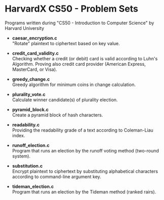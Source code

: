 # HarvardX CS50 - Problem Sets
Programs written during "CS50 - Introduction to Computer Science" by Harvard University

- **caesar_encryption.c**\
  "Rotate" plaintext to ciphertext based on key value.
  
- **credit_card_validity.c**\
  Checking whether a credit (or debit) card is valid according to Luhn's Algorithm. Proving also credit card provider (American Express, MasterCard, or Visa).
  
- **greedy_change.c**\
  Greedy algorithm for minimum coins in change calculation.
  
- **plurality_vote.c**\
  Calculate winner candidate(s) of plurality election.

- **pyramid_block.c**\
  Create a pyramid block of hash characters.
  
- **readability.c**\
  Providing the readability grade of a text according to Coleman-Liau index.
  
- **runoff_election.c**\
  Program that runs an election by the runoff voting method (two-round system).
  
- **substitution.c**\
  Encrypt plaintext to ciphertext by substituting alphabetical characters according to command-line argument key.

- **tideman_election.c**\
  Program that runs an election by the Tideman method (ranked rairs).
